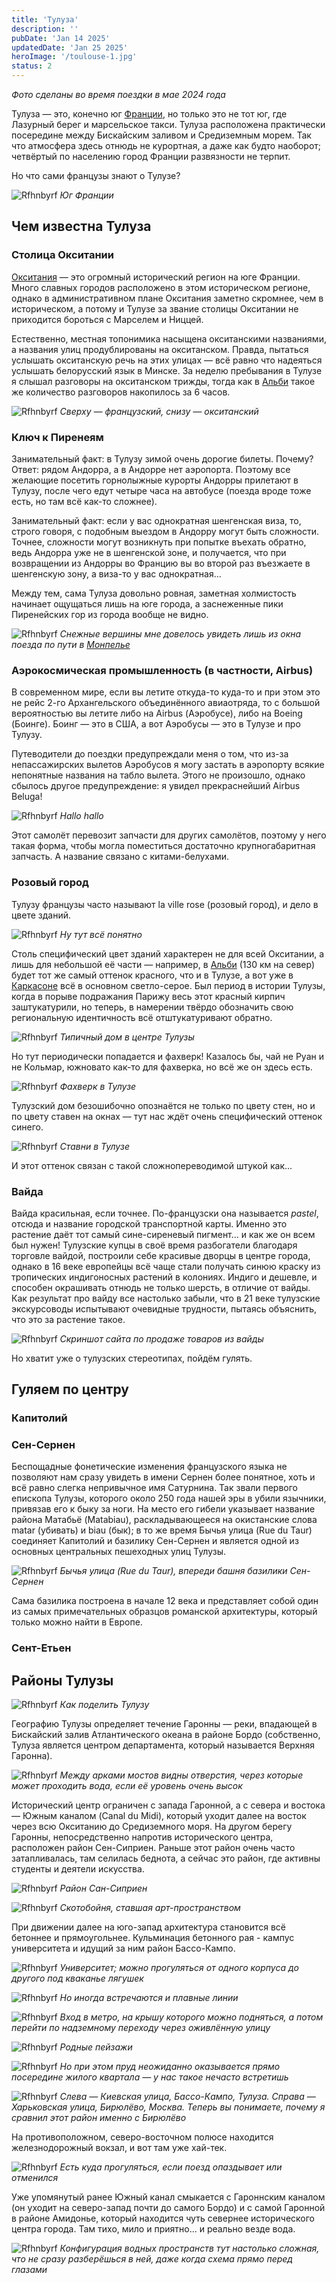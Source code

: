 ```yaml
---
title: 'Тулуза'
description: ''
pubDate: 'Jan 14 2025'
updatedDate: 'Jan 25 2025'
heroImage: '/toulouse-1.jpg'
status: 2
---
```


*Фото сделаны во время поездки в мае 2024 года*

Тулуза — это, конечно юг [Франции](/blog/france), но только это не тот юг, где Лазурный берег и марсельское такси. Тулуза расположена практически посередине между Бискайским заливом и Средиземным морем. Так что атмосфера здесь отнюдь не курортная, а даже как будто наоборот; четвёртый по населению город Франции развязности не терпит.

Но что сами французы знают о Тулузе?

![Rfhnbyrf](/toulouse-2.jpg)
*Юг Франции*

## Чем известна Тулуза

### Столица Окситании

[Окситания](/blog/occitanie) — это огромный исторический регион на юге Франции. Много славных городов расположено в этом историческом регионе, однако в административном плане Окситания заметно скромнее, чем в историческом, а потому и Тулузе за звание столицы Окситании не приходится бороться с Марселем и Ниццей.

Естественно, местная топонимика насыщена окситанскими названиями, а названия улиц продублированы на окситанском. Правда, пытаться услышать окситанскую речь на этих улицах — всё равно что надеяться услышать белорусский язык в Минске. За неделю пребывания в Тулузе я слышал разговоры на окситанском трижды, тогда как в [Альби](/blog/albi) такое же количество разговоров накопилось за 6 часов.

![Rfhnbyrf](/toulouse-2.jpg)
*Сверху — французский, снизу — окситанский*

### Ключ к Пиренеям

Занимательный факт: в Тулузу зимой очень дорогие билеты. Почему? Ответ: рядом Андорра, а в Андорре нет аэропорта. Поэтому все желающие посетить горнолыжные курорты Андорры прилетают в Тулузу, после чего едут четыре часа на автобусе (поезда вроде тоже есть, но там всё как-то сложнее).

Занимательный факт: если у вас однократная шенгенская виза, то, строго говоря, с подобным выездом в Андорру могут быть сложности. Точнее, сложности могут возникнуть при попытке въехать обратно, ведь Андорра уже не в шенгенской зоне, и получается, что при возвращении из Андорры во Францию вы во второй раз въезжаете в шенгенскую зону, а виза-то у вас однократная...

Между тем, сама Тулуза довольно ровная, заметная холмистость начинает ощущаться лишь на юге города, а заснеженные пики Пиренейских гор из города вообще не видно.

![Rfhnbyrf](/toulouse-2.jpg)
*Снежные вершины мне довелось увидеть лишь из окна поезда по пути в [Монпелье](/blog/montpellier)*

### Аэрокосмическая промышленность (в частности, Airbus)

В современном мире, если вы летите откуда-то куда-то и при этом это не рейс 2-го Архангельского объединённого авиаотряда, то с большой вероятностью вы летите либо на Airbus (Аэробусе), либо на Boeing (Боинге). Боинг — это в США, а вот Аэробусы — это в Тулузе и про Тулузу.

Путеводители до поездки предупреждали меня о том, что из-за непассажирских вылетов Аэробусов я могу застать в аэропорту всякие непонятные названия на табло вылета. Этого не произошло, однако сбылось другое предупреждение: я увидел прекраснейший Airbus Beluga!

![Rfhnbyrf](/toulouse-2.jpg)
*Hallo hallo*

Этот самолёт перевозит запчасти для других самолётов, поэтому у него такая форма, чтобы могла поместиться достаточно крупногабаритная запчасть. А название связано с китами-белухами.

### Розовый город

Тулузу французы часто называют la ville rose (розовый город), и дело в цвете зданий.

![Rfhnbyrf](/toulouse-2.jpg)
*Ну тут всё понятно*

Столь специфический цвет зданий характерен не для всей Окситании, а лишь для небольшой её части — например, в [Альби](/blog/albi) (130 км на север) будет тот же самый оттенок красного, что и в Тулузе, а вот уже в [Каркасоне](/blog/carcassonne) всё в основном светло-серое. Был период в истории Тулузы, когда в порыве подражания Парижу весь этот красный кирпич заштукатурили, но теперь, в намерении твёрдо обозначить свою региональную идентичность всё отштукатуривают обратно.

![Rfhnbyrf](/toulouse-2.jpg)
*Типичный дом в центре Тулузы*

Но тут периодически попадается и фахверк! Казалось бы, чай не Руан и не Кольмар, южновато как-то для фахверка, но всё же он здесь есть.

![Rfhnbyrf](/toulouse-2.jpg)
*Фахверк в Тулузе*

Тулузский дом безошибочно опознаётся не только по цвету стен, но и по цвету ставен на окнах — тут нас ждёт очень специфический оттенок синего.

![Rfhnbyrf](/toulouse-2.jpg)
*Ставни в Тулузе*

И этот оттенок связан с такой сложнопереводимой штукой как...

### Вайда

Вайда красильная, если точнее. По-французски она называется *pastel*, отсюда и название городской транспортной карты. Именно это растение даёт тот самый сине-сиреневый пигмент... и как же он всем был нужен! Тулузские купцы в своё время разбогатели благодаря торговле вайдой, построили себе красивые дворцы в центре города, однако в 16 веке европейцы всё чаще стали получать синюю краску из тропических индигоносных растений в колониях. Индиго и дешевле, и способен окрашивать отнюдь не только шерсть, в отличие от вайды. Как результат про вайду все настолько забыли, что в 21 веке тулузские экскурсоводы испытывают очевидные трудности, пытаясь объяснить, что это за растение такое.

![Rfhnbyrf](/toulouse-2.jpg)
*Скриншот сайта по продаже товаров из вайды*

Но хватит уже о тулузских стереотипах, пойдём гулять.

## Гуляем по центру

### Капитолий



### Сен-Сернен

Беспощадные фонетические изменения французского языка не позволяют нам сразу увидеть в имени Сернен более понятное, хоть и всё равно слегка непривычное имя Сатурнина. Так звали первого епископа Тулузы, которого около 250 года нашей эры в убили язычники, привязав его к быку за ноги. На место его гибели указывает название района Матабьё (Matabiau), раскладывающееся на окистанские слова matar (убивать) и biau (бык); в то же время Бычья улица (Rue du Taur) соединяет Капитолий и базилику Сен-Сернен и является одной из основных центральных пешеходных улиц Тулузы.

![Rfhnbyrf](/toulouse-2.jpg)
*Бычья улица (Rue du Taur), впереди башня базилики Сен-Сернен*

Сама базилика построена в начале 12 века и представляет собой один из самых примечательных образцов романской архитектуры, который только можно найти в Европе.

### Сент-Етьен

## Районы Тулузы

![Rfhnbyrf](/toulouse-2.jpg)
*Как поделить Тулузу*

Географию Тулузы определяет течение Гаронны — реки, впадающей в Бискайский залив Атлантического океана в районе Бордо (собственно, Тулуза является центром департамента, который называется Верхняя Гаронна).

![Rfhnbyrf](/toulouse-2.jpg)
*Между арками мостов видны отверстия, через которые может проходить вода, если её уровень очень высок*

Исторический центр ограничен с запада Гаронной, а с севера и востока — Южным каналом (Canal du Midi), который уходит далее на восток через всю Окситанию до Средиземного моря. На другом берегу Гаронны, непосредственно напротив исторического центра, расположен район Сен-Сиприен. Раньше этот район очень часто затапливалась, там селилась беднота, а сейчас это район, где активны студенты и деятели искусства.

![Rfhnbyrf](/toulouse-2.jpg)
*Район Сан-Сиприен*

![Rfhnbyrf](/toulouse-2.jpg)
*Скотобойня, ставшая арт-пространством*

При движении далее на юго-запад архитектура становится всё бетоннее и прямоугольнее. Кульминация бетонного рая - кампус университета и идущий за ним район Бассо-Кампо.

![Rfhnbyrf](/toulouse-2.jpg)
*Университет; можно прогуляться от одного корпуса до другого под кваканье лягушек*

![Rfhnbyrf](/toulouse-2.jpg)
*Но иногда встречаются и плавные линии*

![Rfhnbyrf](/toulouse-2.jpg)
*Вход в метро, на крышу которого можно подняться, а потом перейти по надземному переходу через оживлённую улицу*

![Rfhnbyrf](/toulouse-2.jpg)
*Родные пейзажи*

![Rfhnbyrf](/toulouse-2.jpg)
*Но при этом пруд неожиданно оказывается прямо посередине жилого квартала — у нас такое нечасто встретишь*

![Rfhnbyrf](/toulouse-2.jpg)
*Слева — Киевская улица, Бассо-Кампо, Тулуза. Справа — Харьковская улица, Бирюлёво, Москва. Теперь вы понимаете, почему я сравнил этот район именно с Бирюлёво*

На противоположном, северо-восточном полюсе находится железнодорожный вокзал, и вот там уже хай-тек.

![Rfhnbyrf](/toulouse-2.jpg)
*Есть куда прогуляться, если поезд опаздывает или отменился*

Уже упомянутый ранее Южный канал смыкается с Гароннским каналом (он уходит на северо-запад почти до самого Бордо) и с самой Гаронной в районе Амидонье, который находится чуть севернее исторического центра города. Там тихо, мило и приятно... и реально везде вода.

![Rfhnbyrf](/toulouse-2.jpg)
*Конфигурация водных пространств тут настолько сложная, что не сразу разберёшься в ней, даже когда схема прямо перед глазами*

